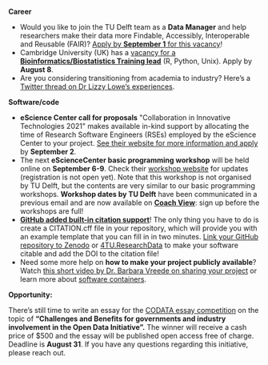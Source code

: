 **Career** 
* Would you like to join the TU Delft team as a **Data Manager** and help researchers make their data more Findable, Accessibly, Interoperable and Reusable (FAIR)? 
[Apply by **September 1** for this vacancy](https://www.academictransfer.com/nl/303244/data-manager/)! 
* Cambridge University (UK) has a [vacancy for a **Bioinformatics/Biostatistics Training lead**](https://www.jobs.cam.ac.uk/job/30665/) (R, Python, Unix). 
Apply by **August 8**.
* Are you considering transitioning from academia to industry? 
Here’s a [Twitter thread on Dr Lizzy Lowe’s experiences](https://twitter.com/LizyLowe/status/1415191644861722625). 


**Software/code**

* **eScience Center call for proposals** "Collaboration in Innovative Technologies 2021" makes available in-kind support by allocating the time of Research Software Engineers (RSEs) employed by the eScience Center to your project. 
[See their website for more information and apply](https://www.esciencecenter.nl/calls-for-proposals/collaboration-in-innovative-technologies-2021/) by **September 2**. 
* The next **eScienceCenter basic programming workshop** will be held online on **September 6-9**. 
Check their [workshop website](https://esciencecenter-digital-skills.github.io/2021/09/06/swc-py-nlesc.html) for updates (registration is not open yet). 
Note that this workshop is not organised by TU Delft, but the contents are very similar to our basic programming workshops. 
**Workshop dates by TU Delft** have been communicated in a previous email and are now available on **[Coach View](https://tudelftgs.opleidingsportaal.nl/en-us/)**: sign up before the workshops are full!
* **[GitHub added built-in citation support](https://mobile.twitter.com/natfriedman/status/1420122675813441540)**! 
The only thing you have to do is create a CITATION.cff file in your repository, which will provide you with an example template that you can fill in in two minutes. 
[Link your GitHub repository to Zenodo](https://guides.github.com/activities/citable-code/) or [4TU.ResearchData](https://researchdata.4tu.nl/en/) to make your software citable and add the DOI to the citation file! 
* Need some more help on **how to make your project publicly available**? 
Watch [this short video by Dr. Barbara Vreede on sharing your project](https://www.youtube.com/watch?v=Y-WUOkqTBNE) or learn more about [software containers](https://www.youtube.com/watch?v=HelrQnm3v4g).

**Opportunity:**

There’s still time to write an essay for the [CODATA essay competition](https://codata.org/initiatives/strategic-programme/codata-connect/an-invitation-to-take-part-in-the-codata-connect-data-science-journal-early-career-essay-competition/) on the topic of **“Challenges and Benefits for governments and industry involvement in the Open Data Initiative”.**
The winner will receive a cash price of $500 and the essay will be published open access free of charge. 
Deadline is **August 31**. 
If you have any questions regarding this initiative, please reach out. 
